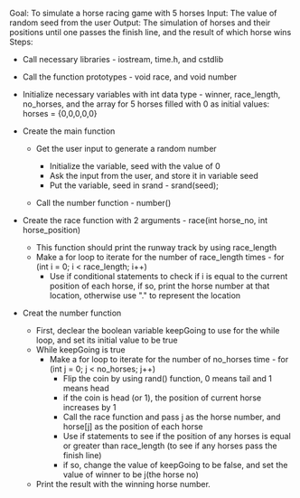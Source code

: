 Goal: To simulate a horse racing game with 5 horses
Input: The value of random seed from the user
Output: The simulation of horses and their positions until one passes the finish line, and the result of which horse wins
Steps:

- Call necessary libraries - iostream, time.h, and cstdlib

- Call the function prototypes - void race, and void number

- Initialize necessary variables with int data type - winner, race_length, no_horses, and the array for 5 horses filled with 0 as initial values: horses = {0,0,0,0,0}

- Create the main function
	- Get the user input to generate a random number
		- Initialize the variable, seed with the value of 0
		- Ask the input from the user, and store it in variable seed
		- Put the variable, seed in srand - srand(seed);

	- Call the number function - number()

- Create the race function with 2 arguments - race(int horse_no, int horse_position)
	- This function should print the runway track by using race_length
	- Make a for loop to iterate for the number of race_length times - for (int i = 0; i < race_length; i++)
		- Use if conditional statements to check if i is equal to the current position of each horse, if so, print the horse number at that location, otherwise use "." to represent the location

- Creat the number function
	- First, declear the boolean variable keepGoing to use for the while loop, and set its initial value to be true
	- While keepGoing is true
		- Make a for loop to iterate for the number of no_horses time - for (int j = 0; j < no_horses; j++)
			- Flip the coin by using rand() function, 0 means tail and 1 means head
			- if the coin is head (or 1), the position of current horse increases by 1
			- Call the race function and pass j as the horse number, and horse[j] as the position of each horse
			- Use if statements to see if the position of any horses is equal or greater than race_length (to see if any horses pass the finish line)
			- if so, change the value of keepGoing to be false, and set the value of winner to be j(the horse no)
	- Print the result with the winning horse number.
